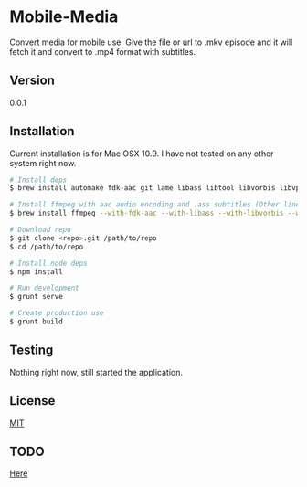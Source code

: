 Mobile-Media
============

Convert media for mobile use. Give the file or url to .mkv episode and it will fetch it and convert to .mp4 format with subtitles.

Version
-------

0.0.1

Installation
------------

Current installation is for Mac OSX 10.9. I have not tested on any other system right now.

```bash
# Install deps
$ brew install automake fdk-aac git lame libass libtool libvorbis libvpx opus sdl shtool texi2html theora wget x264 xvid yasm

# Install ffmpeg with aac audio encoding and .ass subtitles (Other lines were just in case).
$ brew install ffmpeg --with-fdk-aac --with-libass --with-libvorbis --with-libvpx

# Download repo
$ git clone <repo>.git /path/to/repo
$ cd /path/to/repo

# Install node deps
$ npm install

# Run development
$ grunt serve

# Create production use
$ grunt build
```

Testing
-------

Nothing right now, still started the application.

License
-------

[MIT](https://tldrlegal.com/license/mit-license)

TODO
----
[Here](TODO.md)